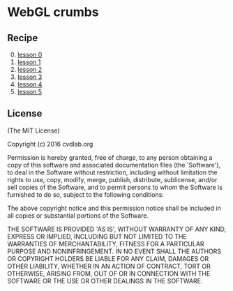 # WebGL crumbs

## Recipe

0. [lesson 0](lesson-0/index.html)
1. [lesson 1](lesson-1/index.html)
2. [lesson 2](lesson-2/index.html)
3. [lesson 3](lesson-3/index.html)
4. [lesson 4](lesson-4/index.html)
5. [lesson 5](lesson-5/index.html)

## License

(The MIT License)

Copyright (c) 2016 cvdlab.org

Permission is hereby granted, free of charge, to any person obtaining
a copy of this software and associated documentation files (the
'Software'), to deal in the Software without restriction, including
without limitation the rights to use, copy, modify, merge, publish,
distribute, sublicense, and/or sell copies of the Software, and to
permit persons to whom the Software is furnished to do so, subject to
the following conditions:

The above copyright notice and this permission notice shall be
included in all copies or substantial portions of the Software.

THE SOFTWARE IS PROVIDED 'AS IS', WITHOUT WARRANTY OF ANY KIND,
EXPRESS OR IMPLIED, INCLUDING BUT NOT LIMITED TO THE WARRANTIES OF
MERCHANTABILITY, FITNESS FOR A PARTICULAR PURPOSE AND NONINFRINGEMENT.
IN NO EVENT SHALL THE AUTHORS OR COPYRIGHT HOLDERS BE LIABLE FOR ANY
CLAIM, DAMAGES OR OTHER LIABILITY, WHETHER IN AN ACTION OF CONTRACT,
TORT OR OTHERWISE, ARISING FROM, OUT OF OR IN CONNECTION WITH THE
SOFTWARE OR THE USE OR OTHER DEALINGS IN THE SOFTWARE.
